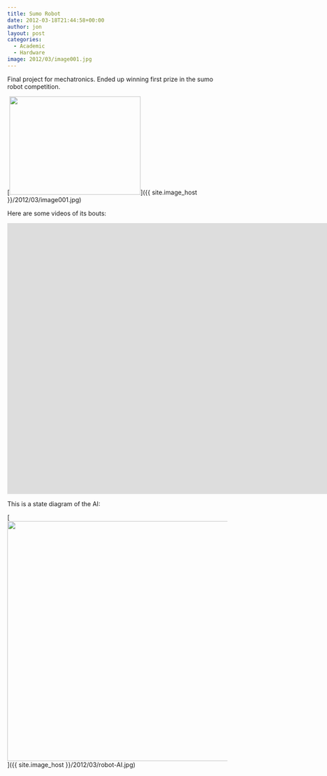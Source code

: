 ```yaml
---
title: Sumo Robot
date: 2012-03-18T21:44:58+00:00
author: jon
layout: post
categories:
  - Academic
  - Hardware
image: 2012/03/image001.jpg
---
```

Final project for mechatronics. Ended up winning first prize in the sumo robot competition.

[<img class="alignleft size-medium wp-image-145" title="image001" src="{{ site.image_host }}/2012/03/image001-300x225.jpg" alt="" width="300" height="225" />]({{ site.image_host }}/2012/03/image001.jpg)

Here are some videos of its bouts:

<iframe width="1583" height="620" src="https://www.youtube.com/embed/-G5rCU1jkqQ?list=PLE3AAF20AC4030DD8" frameborder="0" allow="accelerometer; autoplay; encrypted-media; gyroscope; picture-in-picture" allowfullscreen></iframe>


This is a state diagram of the AI:

[<img class="alignleft size-full wp-image-141" title="robot AI" src="{{ site.image_host }}/2012/03/robot-AI.jpg" alt="" width="651" height="549" />]({{ site.image_host }}/2012/03/robot-AI.jpg)  
<br style="clear: both;" />